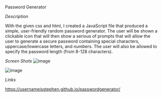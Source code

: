 Password Generator

*Description*

With the given css and html, I created a JavaScript file that produced a simple, user-friendly random password generator. The user will be shown a clickable icon that will then show a serious of prompts that will allow the user to generate a secure password containing special characters, uppercase/lowercase letters, and numbers. The user will also be allowed to specify the password length (from 8-128 characters).

*Screen Shots*
![image](https://user-images.githubusercontent.com/100049940/156963614-86a99c87-7f1c-4f16-a4ff-21aaf4d96a4f.png)


![image](https://user-images.githubusercontent.com/100049940/156964234-fca688fa-889c-4d8f-b71f-2b1d9def99eb.png)



*Links*

https://usernameisstephen.github.io/passwordgenerator/


